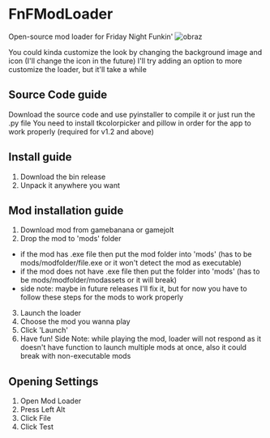 # FnFModLoader
Open-source mod loader for Friday Night Funkin'
![obraz](https://github.com/NevrenDev/FnFModLoader/assets/161096009/b02a5a8b-25db-4469-b67a-2140eb066d0e)

You could kinda customize the look by changing the background image and icon (I'll change the icon in the future)
I'll try adding an option to more customize the loader, but it'll take a while

## Source Code guide
Download the source code and use pyinstaller to compile it or just run the .py file
You need to install tkcolorpicker and pillow in order for the app to work properly (required for v1.2 and above)


## Install guide
1. Download the bin release
2. Unpack it anywhere you want


## Mod installation guide
1. Download mod from gamebanana or gamejolt
2. Drop the mod to 'mods' folder
- if the mod has .exe file then put the mod folder into 'mods' (has to be mods/modfolder/file.exe or it won't detect the mod as executable)
- if the mod does not have .exe file then put the folder into 'mods' (has to be mods/modfolder/modassets or it will break)
- side note: maybe in future releases I'll fix it, but for now you have to follow these steps for the mods to work properly
3. Launch the loader
4. Choose the mod you wanna play
5. Click 'Launch'
6. Have fun!
Side Note: while playing the mod, loader will not respond as it doesn't have function to launch multiple mods at once, also it could break with non-executable mods

## Opening Settings
1. Open Mod Loader
2. Press Left Alt
3. Click File
4. Click Test
